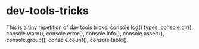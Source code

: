 # dev-tools-tricks

This is a tiny repetition of dav tools tricks:
console.log() types, console.dir(), console.warn(), console.error(), console.info(), console.assert(), console.group(), console.count(), console.table().
